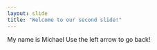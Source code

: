 ```yaml
---
layout: slide
title: "Welcome to our second slide!"
---
```

My name is Michael
Use the left arrow to go back!

